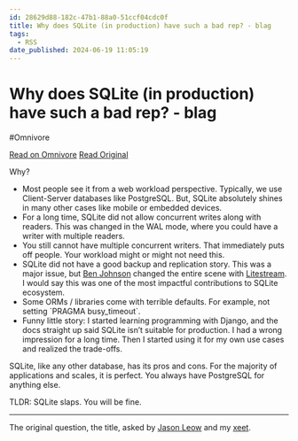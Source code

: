 ```yaml
---
id: 28629d88-182c-47b1-88a0-51ccf04cdc0f
title: Why does SQLite (in production) have such a bad rep? - blag
tags:
  - RSS
date_published: 2024-06-19 11:05:19
---
```


# Why does SQLite (in production) have such a bad rep? - blag
#Omnivore

[Read on Omnivore](https://omnivore.app/me/why-does-sq-lite-in-production-have-such-a-bad-rep-blag-19031853131)
[Read Original](https://avi.im/blag/2024/sqlite-bad-rep/)



Why?

* Most people see it from a web workload perspective. Typically, we use Client-Server databases like PostgreSQL. But, SQLite absolutely shines in many other cases like mobile or embedded devices.
* For a long time, SQLite did not allow concurrent writes along with readers. This was changed in the WAL mode, where you could have a writer with multiple readers.
* You still cannot have multiple concurrent writers. That immediately puts off people. Your workload might or might not need this.
* SQLite did not have a good backup and replication story. This was a major issue, but [Ben Johnson](https:&#x2F;&#x2F;x.com&#x2F;benbjohnson) changed the entire scene with [Litestream](https:&#x2F;&#x2F;litestream.io&#x2F;). I would say this was one of the most impactful contributions to SQLite ecosystem.
* Some ORMs &#x2F; libraries come with terrible defaults. For example, not setting &#x60;PRAGMA busy_timeout&#x60;.
* Funny little story: I started learning programming with Django, and the docs straight up said SQLite isn’t suitable for production. I had a wrong impression for a long time. Then I started using it for my own use cases and realized the trade-offs.

SQLite, like any other database, has its pros and cons. For the majority of applications and scales, it is perfect. You always have PostgreSQL for anything else.

TLDR: SQLite slaps. You will be fine.

---

The original question, the title, asked by [Jason Leow](https:&#x2F;&#x2F;x.com&#x2F;jasonleowsg&#x2F;status&#x2F;1803030457166270806) and my [xeet](https:&#x2F;&#x2F;x.com&#x2F;iavins&#x2F;status&#x2F;1803429828768764016).  